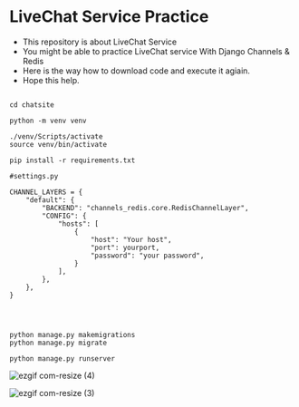 
# LiveChat Service Practice

- This repository is about LiveChat Service
- You might be able to practice LiveChat service With Django Channels & Redis
- Here is the way how to download code and execute it agiain.
- Hope this help.


```

cd chatsite

python -m venv venv

./venv/Scripts/activate
source venv/bin/activate

pip install -r requirements.txt

#settings.py

CHANNEL_LAYERS = {
    "default": {
        "BACKEND": "channels_redis.core.RedisChannelLayer",
        "CONFIG": {
            "hosts": [
                {
                    "host": "Your host",
                    "port": yourport,
                    "password": "your password",
                }
            ],
        },
    },
}




python manage.py makemigrations
python manage.py migrate

python manage.py runserver

```


![ezgif com-resize (4)](https://github.com/maxkim77/LiveChatService/assets/141907655/135a2e09-bae5-4e61-b0f2-80869a4af3a5)



![ezgif com-resize (3)](https://github.com/maxkim77/LiveChatService/assets/141907655/2d86cabe-bac6-4b18-b414-bca71b0f7435)
